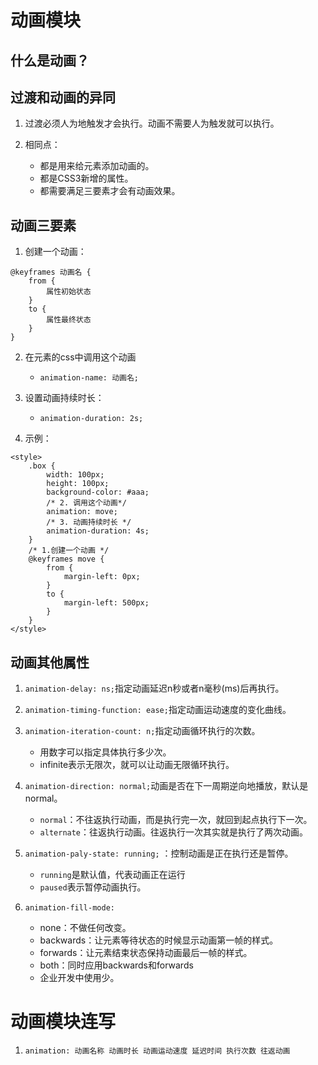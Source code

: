 # 动画模块

## 什么是动画？

## 过渡和动画的异同

1. 过渡必须人为地触发才会执行。动画不需要人为触发就可以执行。

2. 相同点：
    - 都是用来给元素添加动画的。
    - 都是CSS3新增的属性。
    - 都需要满足三要素才会有动画效果。
    
## 动画三要素

1. 创建一个动画：
```
@keyframes 动画名 {
    from {
        属性初始状态
    }
    to {
        属性最终状态
    }
}
```

2. 在元素的css中调用这个动画
    - `animation-name: 动画名;`
    
3. 设置动画持续时长：
    - `animation-duration: 2s;`
    
4. 示例：
```animation-css
<style>
    .box {
        width: 100px;
        height: 100px;
        background-color: #aaa;
        /* 2. 调用这个动画*/
        animation: move;
        /* 3. 动画持续时长 */
        animation-duration: 4s;
    }
    /* 1.创建一个动画 */
    @keyframes move {
        from {
            margin-left: 0px;
        }
        to {
            margin-left: 500px;
        }
    }
</style>
```

## 动画其他属性

1. `animation-delay: ns;`指定动画延迟n秒或者n毫秒(ms)后再执行。

2. `animation-timing-function: ease;`指定动画运动速度的变化曲线。

3. `animation-iteration-count: n;`指定动画循环执行的次数。
    - 用数字可以指定具体执行多少次。
    - infinite表示无限次，就可以让动画无限循环执行。

4. `animation-direction: normal;`动画是否在下一周期逆向地播放，默认是normal。
    - `normal`：不往返执行动画，而是执行完一次，就回到起点执行下一次。
    - `alternate`：往返执行动画。往返执行一次其实就是执行了两次动画。  
    
5. `animation-paly-state: running;` ：控制动画是正在执行还是暂停。
    - `running`是默认值，代表动画正在运行
    - `paused`表示暂停动画执行。
    
6. `animation-fill-mode: `
    - none：不做任何改变。
    - backwards：让元素等待状态的时候显示动画第一帧的样式。
    - forwards：让元素结束状态保持动画最后一帧的样式。
    - both：同时应用backwards和forwards
    - 企业开发中使用少。
    
# 动画模块连写

1. `animation: 动画名称 动画时长 动画运动速度 延迟时间 执行次数 往返动画`





